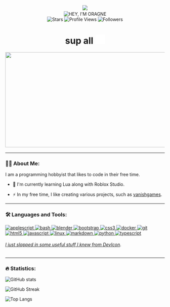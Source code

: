 <div id="header" align="center">
    <img src="https://i.imgur.com/gPVPYMw.jpeg" width="100"/>
    <div id="badges">
        <img src="https://img.shields.io/badge/HEY,%20I'M%20ORAGNE!-FC6A04?style=for-the-badge" alt="HEY, I'M ORAGNE"/>
    </div>
    <img alt="Stars" src="https://custom-icon-badges.demolab.com/github/stars/orn8?color=B8B92B&style=flat-square&logo=star&label=Stars"/>
    <img src="https://komarev.com/ghpvc/?username=orn8&style=flat-square&color=fc6a04" alt="Profile Views"/>
    <img alt="Followers" title="Follow me on Github" src="https://img.shields.io/github/followers/orn8?color=236ad3&style=flat-square&logo=github&label=Followers"/>
    <h1>
        sup all
        <img src="https://raw.githubusercontent.com/orn8/orn8/main/wave.svg" width="30px" height="30px"/>
    </h1>
</div>
<div align="center">
  <img src="https://media.giphy.com/media/Dh5q0sShxgp13DwrvG/giphy.gif" width="600" height="300"/>
</div>

---

### 🧑‍💻 About Me:

I am a programming hobbyist that likes to code in their free time.

- :telescope: I'm currently learning Lua along with Roblox Studio.

- :zap: In my free time, I like creating various projects, such as [vanishgames](https://github.com/orn8/vanishgames).

---

### 🛠️ Languages and Tools:

<p align="left">
    <a href="https://developer.apple.com/library/archive/documentation/AppleScript/Conceptual/AppleScriptLangGuide/introduction/ASLR_intro.html" target="_blank" rel="noreferrer"> <img title="AppleScript" src="https://help.apple.com/assets/63FFD4857B7E1331387ABC65/63FFD48A7B7E1331387ABC6C/en_AU/c77d7a227a5fd365df2de28d731eebb6.png" alt="applescript" width="40" height="40" /> </a>
    <a href="https://www.gnu.org/software/bash" target="_blank" rel="noreferrer"> <img title="Bash" src="https://raw.githubusercontent.com/odb/official-bash-logo/master/assets/Logos/Icons/SVG/512x512_white.svg" alt="bash" width="40" height="40" /> </a>
    <a href="https://www.blender.org" target="_blank" rel="noreferrer"> <img title="Blender" src="https://upload.wikimedia.org/wikipedia/commons/0/0c/Blender_logo_no_text.svg" alt="blender" width="40" height="40" />
    <a href="https://getbootstrap.com" target="_blank" rel="noreferrer"> <img title="Bootstrap" src="https://cdn.jsdelivr.net/gh/devicons/devicon@latest/icons/bootstrap/bootstrap-original.svg" alt="bootstrap" width="40" height="40" />
    <a href="https://www.w3schools.com/css" target="_blank" rel="noreferrer"> <img title="CSS" src="https://cdn.jsdelivr.net/gh/devicons/devicon/icons/css3/css3-original.svg" alt="css3" width="40" height="40" />
    <a href="https://www.docker.com" target="_blank" rel="noreferrer"> <img title="Docker" src="https://cdn.jsdelivr.net/gh/devicons/devicon/icons/docker/docker-original.svg" alt="docker" width="40" height="40" />
    <a href="https://git-scm.com" target="_blank" rel="noreferrer"> <img title="Git" src="https://cdn.jsdelivr.net/gh/devicons/devicon/icons/git/git-original.svg" alt="git" width="40" height="40" />
    <a href="https://www.w3.org/html" target="_blank" rel="noreferrer"> <img title="HTML" src="https://cdn.jsdelivr.net/gh/devicons/devicon/icons/html5/html5-original.svg" alt="html5" width="40" height="40" />
    <a href="https://developer.mozilla.org/en-US/docs/Web/JavaScript" target="_blank" rel="noreferrer"> <img title="JavaScript" src="https://cdn.jsdelivr.net/gh/devicons/devicon/icons/javascript/javascript-original.svg" alt="javascript" width="40" height="40" />
    <a href="https://kernel.org" target="_blank" rel="noreferrer"> <img title="Linux" src="https://cdn.jsdelivr.net/gh/devicons/devicon/icons/linux/linux-original.svg" alt="linux" width="40" height="40" />
    <a href="https://www.markdownguide.org" target="_blank" rel="noreferrer"> <img title="Markdown" src="https://www.markdownguide.org/assets/images/markdown-mark-white.svg" alt="markdown" width="40" height="40" />
    <a href="https://www.python.org" target="_blank" rel="noreferrer"> <img title="Python" src="https://cdn.jsdelivr.net/gh/devicons/devicon/icons/python/python-original.svg" alt="python" width="40" height="40" />
    <a href="https://www.typescriptlang.org" target="_blank" rel="noreferrer"> <img title="TypeScript" src="https://cdn.jsdelivr.net/gh/devicons/devicon/icons/typescript/typescript-original.svg" alt="typescript" width="40" height="40" />
</p>

###### I just slapped in some useful stuff I knew from [DevIcon](https://devicon.dev).


---

### 🔥 Statistics:

![GitHub stats](https://github-readme-stats.vercel.app/api?username=orn8&show=reviews,discussions_started,discussions_answered,prs_merged,prs_merged_percentage&show_icons=true&theme=transparent&hide_border=true&title_color=FC6A04&text_color=FC6A04&icon_color=FC6A04&disable_animations=true&rank_icon=github)

![GitHub Streak](https://streak-stats.demolab.com?user=orn8&theme=transparent&hide_border=true&ring=FC6A04&fire=FC6A04&currStreakNum=FC6A04&sideNums=FC6A04&currStreakLabel=FC6A04&sideLabels=FC6A04&stroke=FC6A04&hide_longest_streak=true)

![Top Langs](https://github-readme-stats.vercel.app/api/top-langs/?username=orn8&theme=transparent&hide_border=true&card_width=495px&title_color=FC6A04&text_color=FC6A04&layout=donut-vertical)

